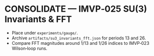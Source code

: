 
# CONSOLIDATE — IMVP‑025 SU(3) Invariants & FFT
- Place under `experiments/gauge/`.
- Archive `artifacts/su3_invariants_fft.json` for periods 13 and 26.
- Compare FFT magnitudes around 1/13 and 1/26 indices to IMVP‑023 Wilson‑loop runs.
